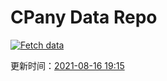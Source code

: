 # CPany Data Repo

[![Fetch data](https://github.com/yjl9903/CPany/actions/workflows/fetch.yml/badge.svg)](https://github.com/yjl9903/CPany/actions/workflows/fetch.yml)

<!-- START_SECTION: update_time -->
更新时间：[2021-08-16 19:15](https://www.timeanddate.com/worldclock/fixedtime.html?msg=Fetch+data&iso=20210816T191508&p1=237)
<!-- END_SECTION: update_time -->
